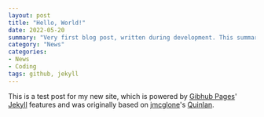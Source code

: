 ```yaml
---
layout: post
title: "Hello, World!"
date: 2022-05-20
summary: "Very first blog post, written during development. This summary was added later while additional features were being added."
category: "News"
categories:
- News
- Coding
tags: github, jekyll
---
```


This is a test post for my new site, which is powered by [Gibhub Pages](https://pages.github.com/)' [Jekyll](http://jekyllrb.com) features and was originally based on [jmcglone](https://github.com/jmcglone)'s [Quinlan](https://github.com/jmcglone/quinlan).


